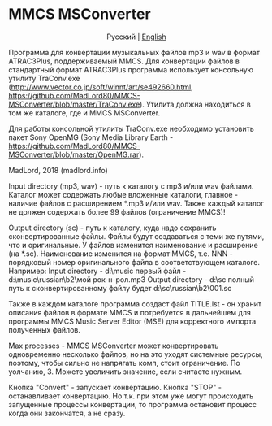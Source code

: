 # MMCS MSConverter
<p align="center">
  <span>Pусский</span> |
  <a href="https://github.com/MadLord80/MMCS-MSConverter/blob/master/README.md">English</a>
</p>

Программа для конвертации музыкальных файлов mp3 и wav в формат ATRAC3Plus, поддерживаемый MMCS.
Для конвертации файлов в стандартный формат ATRAC3Plus программа использует консольную утилиту TraConv.exe
(http://www.vector.co.jp/soft/winnt/art/se492660.html, https://github.com/MadLord80/MMCS-MSConverter/blob/master/TraConv.exe). Утилита должна находиться в том же каталоге, где и MMCS MSConverter.

Для работы консольной утилиты TraConv.exe необходимо установить пакет Sony OpenMG (Sony Media Library Earth - 
https://github.com/MadLord80/MMCS-MSConverter/blob/master/OpenMG.rar).

MadLord, 2018 (madlord.info)

Input directory (mp3, wav) - путь к каталогу с mp3 и/или wav файлами. Каталог может содержать любые вложенные 
каталоги, главное - наличие файлов с расширением *.mp3 и/или wav. Также каждый каталог не должен содержать
более 99 файлов (ограничение MMCS)!

Output directory (sc) - путь к каталогу, куда надо сохранить сконвертированные файлы. Файлы будут создаваться
с теми же путями, что и оригинальные. У файлов изменится наименование и расширение (на *.sc).  Наименование 
изменится на формат MMCS, т.е. NNN - порядковый номер оригинального файла в соответствующем каталоге.
Например:
Input directory - d:\music
первый файл - d:\music\russian\b2\мой рок-н-рол.mp3
Output directory - d:\sc
полный путь к сконвертированному файлу будет d:\sc\russian\b2\001.sc

Также в каждом каталоге программа создаст файл TITLE.lst - он хранит описания файлов в формате MMCS
и потребуется в дальнейшем для программы MMCS Music Server Editor (MSE) для корректного импорта
полученных файлов.

Max processes - MMCS MSConverter может конвертировать одновременно несколько файлов, но на это уходят
системные ресурсы, поэтому, чтобы сильно не напрягать комп, стоит ограничение. По уолчанию, 3.
Можете увеличить значение, если считаете нужным.

Кнопка "Convert" - запускает конвертацию.
Кнопка "STOP" - останавливает конвертацию. Но т.к. при этом уже могут происходить запущенные процессы
конвертации, то программа остановит процесс когда они закончатся, а не сразу.
